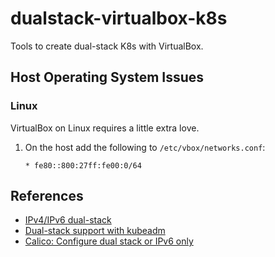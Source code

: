# dualstack-virtualbox-k8s
Tools to create dual-stack K8s with VirtualBox.

## Host Operating System Issues

### Linux

VirtualBox on Linux requires a little extra love.

1. On the host add the following to `/etc/vbox/networks.conf`:
  
   ```shell
   * fe80::800:27ff:fe00:0/64
   ```

## References

* [IPv4/IPv6 dual-stack](https://kubernetes.io/docs/concepts/services-networking/dual-stack/#enable-ipv4-ipv6-dual-stack)
* [Dual-stack support with kubeadm](https://kubernetes.io/docs/setup/production-environment/tools/kubeadm/dual-stack-support/)
* [Calico: Configure dual stack or IPv6 only](https://projectcalico.docs.tigera.io/networking/ipv6)